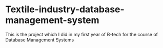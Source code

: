 # Textile-industry-database-management-system
This is the project which I did in my first year of B-tech for the course of Database Management Systems
